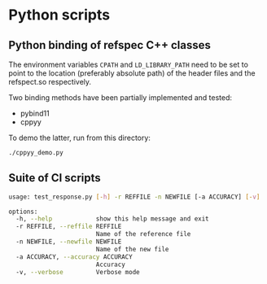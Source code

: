 # Python scripts

## Python binding of refspec C++ classes

The environment variables `CPATH` and `LD_LIBRARY_PATH` need to be set
to point to the location (preferably absolute path) of the header files
and the refspect.so respectively.

Two binding methods have been partially implemented and tested:
* pybind11
* cppyy

To demo the latter, run from this directory:
```bash
./cppyy_demo.py
```

## Suite of CI scripts

```bash
usage: test_response.py [-h] -r REFFILE -n NEWFILE [-a ACCURACY] [-v]

options:
  -h, --help            show this help message and exit
  -r REFFILE, --reffile REFFILE
                        Name of the reference file
  -n NEWFILE, --newfile NEWFILE
                        Name of the new file
  -a ACCURACY, --accuracy ACCURACY
                        Accuracy
  -v, --verbose         Verbose mode
```
